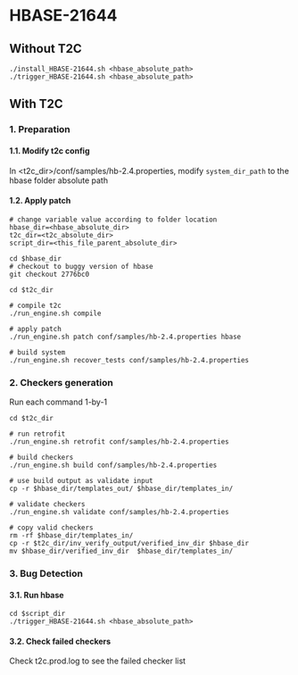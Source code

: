 # HBASE-21644

## Without T2C
```
./install_HBASE-21644.sh <hbase_absolute_path>
./trigger_HBASE-21644.sh <hbase_absolute_path>
```

## With T2C
### 1. Preparation
#### 1.1. Modify t2c config
In <t2c_dir>/conf/samples/hb-2.4.properties, modify `system_dir_path` to the hbase folder absolute path

#### 1.2. Apply patch
```
# change variable value according to folder location
hbase_dir=<hbase_absolute_dir>
t2c_dir=<t2c_absolute_dir>
script_dir=<this_file_parent_absolute_dir>

cd $hbase_dir
# checkout to buggy version of hbase
git checkout 2776bc0

cd $t2c_dir

# compile t2c
./run_engine.sh compile

# apply patch
./run_engine.sh patch conf/samples/hb-2.4.properties hbase

# build system
./run_engine.sh recover_tests conf/samples/hb-2.4.properties
```
### 2. Checkers generation
Run each command 1-by-1
```
cd $t2c_dir

# run retrofit
./run_engine.sh retrofit conf/samples/hb-2.4.properties 

# build checkers
./run_engine.sh build conf/samples/hb-2.4.properties

# use build output as validate input
cp -r $hbase_dir/templates_out/ $hbase_dir/templates_in/

# validate checkers
./run_engine.sh validate conf/samples/hb-2.4.properties

# copy valid checkers
rm -rf $hbase_dir/templates_in/
cp -r $t2c_dir/inv_verify_output/verified_inv_dir $hbase_dir
mv $hbase_dir/verified_inv_dir  $hbase_dir/templates_in/
```
### 3. Bug Detection
#### 3.1. Run hbase
```
cd $script_dir
./trigger_HBASE-21644.sh <hbase_absolute_path>
```

#### 3.2. Check failed checkers
Check t2c.prod.log to see the failed checker list
